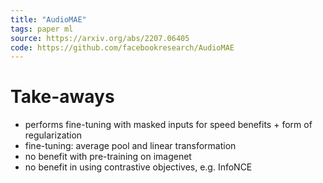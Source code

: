 ```yaml
---
title: "AudioMAE"
tags: paper ml
source: https://arxiv.org/abs/2207.06405
code: https://github.com/facebookresearch/AudioMAE
---
```


# Take-aways
- performs fine-tuning with masked inputs for speed benefits + form of regularization
- fine-tuning: average pool and linear transformation
- no benefit with pre-training on imagenet
- no benefit in using contrastive objectives, e.g. InfoNCE


